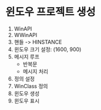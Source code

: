 # 윈도우 프로젝트 생성
1. WinAPI
2. WWinAPI
3. 핸들 -> HINSTANCE
4. 윈도우 크기 설정: (1600, 900)
5. 메시지 루프
   - 반복문
   - 메시지 처리
6. 정의 설정
7. WinClass 정의
8. 윈도우 생성
9. 윈도우 표시